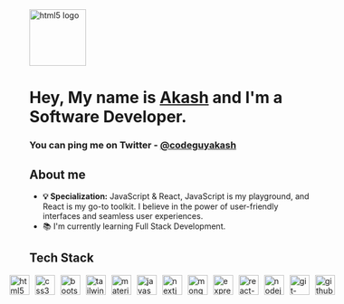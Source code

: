 <img src="https://codeguyakash.github.io/akash/icons/giphy.gif" height="100" alt="html5 logo"  />

# Hey, My name is <a href="https://twitter.com/codeguyakash">Akash</a> and I'm a Software Developer.

### You can ping me on Twitter - <a href="https://twitter.com/codeguyakash">@codeguyakash</a>

## About me

- **💡 Specialization:** JavaScript & React, JavaScript is my playground, and React is my go-to toolkit. I believe in the power of user-friendly interfaces and seamless user experiences.
- 📚 I'm currently learning Full Stack Development.

## Tech Stack

<div style="display: flex; align-items: center; justify-content: center; gap:10px;">
    <img src="https://cdn.jsdelivr.net/gh/devicons/devicon/icons/html5/html5-original.svg" width="35" height="35" alt="html5 logo">
    <img src="https://cdn.jsdelivr.net/gh/devicons/devicon/icons/css3/css3-original.svg" width="35" height="35" alt="css3 logo">
    <img src="https://cdn.jsdelivr.net/gh/devicons/devicon/icons/bootstrap/bootstrap-original.svg" width="35" height="35" alt="bootstrap_logo">
    <img src="https://cdn.simpleicons.org/tailwindcss/06B6D4" width="35" height="35" alt="tailwindcss_logo">
    <img src="https://cdn.simpleicons.org/mui/007FFF" width="35" height="35" alt="materialui_logo">
    <img src="https://cdn.jsdelivr.net/gh/devicons/devicon/icons/javascript/javascript-original.svg" width="35" height="35" alt="javascript_logo">
    <img src="https://cdn.jsdelivr.net/gh/devicons/devicon/icons/nextjs/nextjs-original.svg" width="35" height="35" alt="nextjs_logo">
    <img src="https://skillicons.dev/icons?i=mongodb" width="35" height="35" alt="mongodb_logo">
    <img src="https://skillicons.dev/icons?i=express" width="35" height="35" alt="express-logo">
    <img src="https://cdn.jsdelivr.net/gh/devicons/devicon/icons/react/react-original.svg" width="35" height="35" alt="react-logo">
    <img src="https://cdn.jsdelivr.net/gh/devicons/devicon/icons/nodejs/nodejs-original.svg" width="35" height="35" alt="nodejs_logo">
    <img src="https://cdn.jsdelivr.net/gh/devicons/devicon/icons/git/git-original.svg" width="35" height="35" alt="git-logo">
    <img src="https://skillicons.dev/icons?i=github" width="35" height="35" alt="github_logo">
</div>




